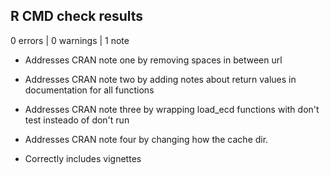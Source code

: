 ## R CMD check results

0 errors | 0 warnings | 1 note

* Addresses CRAN note one by removing spaces in between url

* Addresses CRAN note two by adding notes about return values in documentation for all functions

* Addresses CRAN note three by wrapping load_ecd functions with don't test insteado of don't run

* Addresses CRAN note four by changing how the cache dir.

* Correctly includes vignettes